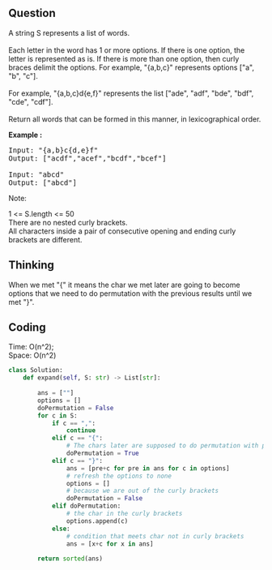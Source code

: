## Question
A string S represents a list of words.<br>
<br>
Each letter in the word has 1 or more options.  If there is one option, the letter is represented as is.  If there is more than one option, then curly braces delimit the options.  For example, "{a,b,c}" represents options ["a", "b", "c"].<br>
<br>
For example, "{a,b,c}d{e,f}" represents the list ["ade", "adf", "bde", "bdf", "cde", "cdf"].<br>
<br>
Return all words that can be formed in this manner, in lexicographical order.<br>

**Example :**   
<pre>
Input: "{a,b}c{d,e}f"
Output: ["acdf","acef","bcdf","bcef"]

Input: "abcd"
Output: ["abcd"]
</pre>

Note:<br>

1 <= S.length <= 50<br>
There are no nested curly brackets.<br>
All characters inside a pair of consecutive opening and ending curly brackets are different.

## Thinking
When we met "{" it means the char we met later are going to become options that we need to do permutation with the previous results until we met "}".

## Coding
Time: O(n^2); </br>
Space: O(n^2)
```python
class Solution:
    def expand(self, S: str) -> List[str]:
        
        ans = [""]
        options = []
        doPermutation = False
        for c in S:
            if c == ",":
                continue
            elif c == "{":
                # The chars later are supposed to do permutation with previous results
                doPermutation = True
            elif c == "}":
                ans = [pre+c for pre in ans for c in options]
                # refresh the options to none
                options = []
                # because we are out of the curly brackets
                doPermutation = False
            elif doPermutation:
                # the char in the curly brackets
                options.append(c)
            else:
                # condition that meets char not in curly brackets
                ans = [x+c for x in ans]
                
        return sorted(ans)
                
                
```

